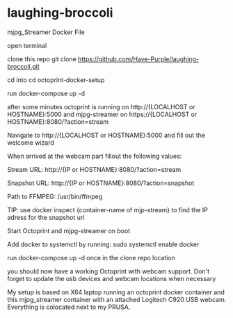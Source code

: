 # laughing-broccoli
mjpg_Streamer Docker File

open terminal

clone this repo git clone https://github.com/Have-Purple/laughing-broccoli.git

cd into cd octoprint-docker-setup

run docker-compose up -d

after some minutes octoprint is running on http://{LOCALHOST or HOSTNAME}:5000 and mjpg-streamer on https://{LOCALHOST or HOSTNAME}:8080/?action=stream

Navigate to http://{LOCALHOST or HOSTNAME}:5000 and fill out the welcome wizard

When arrived at the webcam part fillout the following values:

Stream URL: http://{IP or HOSTNAME}:8080/?action=stream

Snapshot URL: http://{IP or HOSTNAME}:8080/?action=snapshot

Path to FFMPEG: /usr/bin/ffmpeg

TIP: use docker inspect {container-name of mjp-stream} to find the IP adress for the snapshot url

Start Octoprint and mjpg-streamer on boot

Add docker to systemctl by running: sudo systemctl enable docker

run docker-compose up -d once in the clone repo location

you should now have a working Octoprint with webcam support. Don't forget to update the usb devices and webcam locations when necessary

My setup is based on X64 laptop running an octoprint docker container and this mjpg_streamer container with an attached Logitech C920 USB webcam.  Everything is colocated next to my PRUSA.

